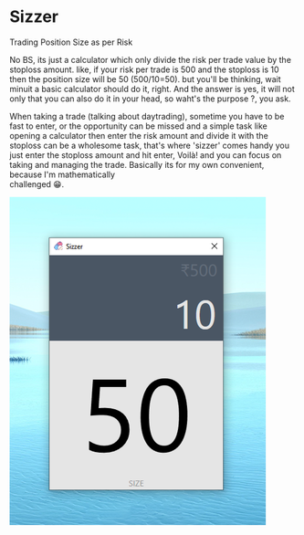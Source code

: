 # Sizzer
Trading Position Size as per Risk 

No BS, its just a calculator which only divide the risk per trade value by the stoploss amount.
like, if your risk per trade is 500 and the stoploss is 10 then the position size will be 50 (500/10=50).
but you'll be thinking, wait minuit a basic calculator should do it, right. And the answer is yes, it will
not only that you can also do it in your head, so waht's the purpose ?, you ask. 

When taking a trade (talking about daytrading), sometime you have to be fast to enter, or the opportunity can be 
missed and a simple task like opening a calculator then enter the risk amount and divide it with the stoploss 
can be a wholesome task, that's where 'sizzer' comes handy you just enter the stoploss amount and hit enter, Voilà!
and you can focus on taking and managing the trade. Basically its for my own convenient, because I'm mathematically  
challenged 😁. 

![](Sizzer/screen_sizzer.png)
